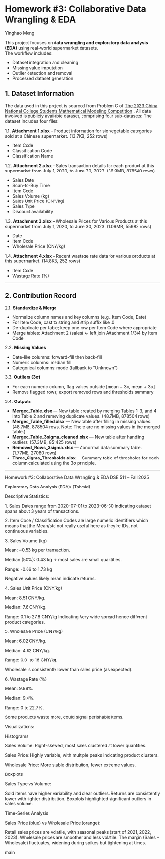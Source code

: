# Homework #3: Collaborative Data Wrangling & EDA
Yinghao Meng

This project focuses on **data wrangling and exploratory data analysis (EDA)** using real-world supermarket datasets.  
The workflow includes:  
- Dataset integration and cleaning  
- Missing value imputation  
- Outlier detection and removal  
- Processed dataset generation

## 1.	Dataset Information
The data used in this project is sourced from Problem C of [The 2023 China National College Students Mathematical Modeling Competition](https://dxs.moe.gov.cn/zx/a/hd_sxjm_sthb/230523/1840580.shtml) . All data involved is publicly available dataset, comprising four sub-datasets: 
The dataset includes four files:

1.1. **Attachment 1.xlsx** – Product information for six vegetable categories sold at a Chinese supermarket. (13.7KB, 252 rows)  
   - Item Code  
   - Classification Code  
   - Classification Name  

1.2. **Attachment 2.xlsx** – Sales transaction details for each product at this supermarket from July 1, 2020, to June 30, 2023. (36.9MB, 878540 rows)  
   - Sales Date  
   - Scan-to-Buy Time  
   - Item Code  
   - Sales Volume (kg)  
   - Sales Unit Price (CNY/kg)  
   - Sales Type  
   - Discount availability  

1.3. **Attachment 3.xlsx** – Wholesale Prices for Various Products at this supermarket from July 1, 2020, to June 30, 2023. (1.09MB, 55983 rows)  
   - Date  
   - Item Code  
   - Wholesale Price (CNY/kg)  

1.4. **Attachment 4.xlsx** – Recent wastage rate data for various products at this supermarket. (14.8KB, 252 rows)  
   - Item Code  
   - Wastage Rate (%)  

---
## 2.	Contribution Record

2.1. **Standardize & Merge**
- Normalize column names and key columns (e.g., Item Code, Date)
- For Item Code, cast to string and strip suffix like .0
- De-duplicate per table; keep one row per Item Code where appropriate
- Merge tables: Attachment 2 (sales) ← left join Attachment 1/3/4 by Item Code

2.2. **Missing Values**
- Date-like columns: forward-fill then back-fill  
- Numeric columns: median fill  
- Categorical columns: mode (fallback to "Unknown")

3.3. **Outliers (3σ)**
- For each numeric column, flag values outside [mean − 3σ, mean + 3σ]
- Remove flagged rows; export removed rows and thresholds summary

3.4. **Outputs**
- **Merged_Table.xlsx** — New table created by merging Tables 1, 3, and 4 into Table 2 and removing duplicate values. (48.7MB, 878504 rows)
- **Merged_Table_filled.xlsx** — New table after filling in missing values. (48.7MB, 878504 rows. Note: There are no missing values in the merged table.)
- **Merged_Table_3sigma_cleaned.xlsx** — New table after handling outliers. (57.3MB, 851425 rows)
- **Removed_Rows_3sigma.xlsx** — Abnormal data summary table. (1.77MB, 27080 rows)
- **Three_Sigma_Thresholds.xlsx** — Summary table of thresholds for each column calculated using the 3σ principle.



------------------------------------------------------------------------------------------------------------------------------------------------------------------------------------------

Homework #3: Collaborative Data Wrangling \& EDA
DSE 511 – Fall 2025



Exploratory Data Analysis (EDA):  (Tahmid)



Descriptive Statistics:

1\. Sales Dates range from 2020-07-01 to 2023-06-30 indicating dataset spans about 3 years of transactions.



2\. Item Code / Classification Codes are large numeric identifiers which means that the Mean/std not really useful here as they’re IDs, not continuous variables.



3\. Sales Volume (kg)



Mean: ~0.53 kg per transaction.

Median (50%): 0.43 kg → most sales are small quantities.

Range: -0.66 to 1.73 kg

Negative values likely mean indicate returns.





4\. Sales Unit Price (CNY/kg)



Mean: 8.51 CNY/kg.

Median: 7.6 CNY/kg.

Range: 0.1 to 27.8 CNY/kg Indicating Very wide spread hence different product categories.



5\. Wholesale Price (CNY/kg)



Mean: 6.02 CNY/kg.

Median: 4.62 CNY/kg.

Range: 0.01 to 16 CNY/kg.

Wholesale is consistently lower than sales price (as expected).





6\. Wastage Rate (%)



Mean: 9.88%.

Median: 9.4%.

Range: 0 to 22.7%.

Some products waste more, could signal perishable items.



Visualizations:



Histograms



Sales Volume: Right-skewed, most sales clustered at lower quantities.

Sales Price: Highly variable, with multiple peaks indicating product clusters.

Wholesale Price: More stable distribution, fewer extreme values.



Boxplots



Sales Type vs Volume:

Sold items have higher variability and clear outliers. Returns are consistently lower with tighter distribution. Boxplots highlighted significant outliers in sales volume.



Time-Series Analysis



Sales Price (blue) vs Wholesale Price (orange):

Retail sales prices are volatile, with seasonal peaks (start of 2021, 2022, 2023). Wholesale prices are smoother and less volatile. The margin (Sales – Wholesale) fluctuates, widening during spikes but tightening at times.

 main
